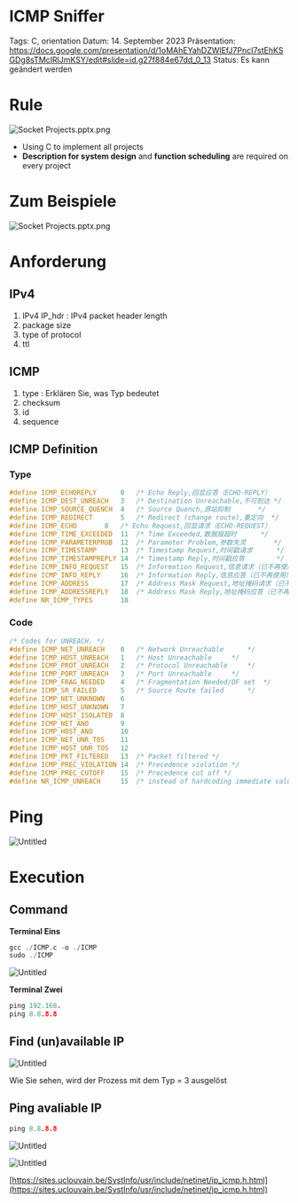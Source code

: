 # ICMP Sniffer

Tags: C, orientation
Datum: 14. September 2023
Präsentation: https://docs.google.com/presentation/d/1oMAhEYahDZWlEfJ7PncI7stEhKSGDg8sTMcIRlJmKSY/edit#slide=id.g27f884e67dd_0_13
Status: Es kann geändert werden

# Rule

![Socket Projects.pptx.png](images/Socket_Projects.pptx.png)

- Using C to implement all projects
- **Description for system design** and **function scheduling** are required on every project

# Zum Beispiele

![Socket Projects.pptx.png](images/Socket_Projects.pptx%201.png)

# Anforderung

## IPv4

1. IPv4 IP_hdr : IPv4 packet header length
2. package size
3. type of protocol
4. ttl

## ICMP

1. type : Erklären Sie, was Typ bedeutet
2. checksum
3. id
4. sequence

## ICMP Definition

### Type

```c
#define ICMP_ECHOREPLY		0	/* Echo Reply,回显应答（ECHO-REPLY） 			*/
#define ICMP_DEST_UNREACH	3	/* Destination Unreachable,不可到达	*/
#define ICMP_SOURCE_QUENCH	4	/* Source Quench,源站抑制		*/
#define ICMP_REDIRECT		5	/* Redirect (change route),重定向	*/
#define ICMP_ECHO		8	/* Echo Request,回显请求（ECHO-REQUEST）			*/
#define ICMP_TIME_EXCEEDED	11	/* Time Exceeded,数据报超时		*/
#define ICMP_PARAMETERPROB	12	/* Parameter Problem,参数失灵		*/
#define ICMP_TIMESTAMP		13	/* Timestamp Request,时间戳请求		*/
#define ICMP_TIMESTAMPREPLY	14	/* Timestamp Reply,时间戳应答		*/
#define ICMP_INFO_REQUEST	15	/* Information Request,信息请求（已不再使用）		*/
#define ICMP_INFO_REPLY		16	/* Information Reply,信息应答（已不再使用）		*/
#define ICMP_ADDRESS		17	/* Address Mask Request,地址掩码请求（已不再使用）		*/
#define ICMP_ADDRESSREPLY	18	/* Address Mask Reply,地址掩码应答（已不再使用）		*/
#define NR_ICMP_TYPES		18
```

### Code

```c
/* Codes for UNREACH. */
#define ICMP_NET_UNREACH	0	/* Network Unreachable		*/
#define ICMP_HOST_UNREACH	1	/* Host Unreachable		*/
#define ICMP_PROT_UNREACH	2	/* Protocol Unreachable		*/
#define ICMP_PORT_UNREACH	3	/* Port Unreachable		*/
#define ICMP_FRAG_NEEDED	4	/* Fragmentation Needed/DF set	*/
#define ICMP_SR_FAILED		5	/* Source Route failed		*/
#define ICMP_NET_UNKNOWN	6
#define ICMP_HOST_UNKNOWN	7
#define ICMP_HOST_ISOLATED	8
#define ICMP_NET_ANO		9
#define ICMP_HOST_ANO		10
#define ICMP_NET_UNR_TOS	11
#define ICMP_HOST_UNR_TOS	12
#define ICMP_PKT_FILTERED	13	/* Packet filtered */
#define ICMP_PREC_VIOLATION	14	/* Precedence violation */
#define ICMP_PREC_CUTOFF	15	/* Precedence cut off */
#define NR_ICMP_UNREACH		15	/* instead of hardcoding immediate value */
```

# Ping

![Untitled](images/Untitled.png)

# Execution

## Command

**Terminal Eins**

```c
gcc ./ICMP.c -o ./ICMP
sudo ./ICMP
```

![Untitled](images/Untitled%201.png)

**Terminal Zwei**

```c
ping 192.168.
ping 8.8.8.8
```

## Find (un)available IP

![Untitled](images/Untitled%202.png)

Wie Sie sehen, wird der Prozess mit dem Typ = 3 ausgelöst

## Ping avaliable IP

```c
ping 8.8.8.8
```

![Untitled](images/Untitled%203.png)

![Untitled](images/Untitled%204.png)

[https://sites.uclouvain.be/SystInfo/usr/include/netinet/ip_icmp.h.html](https://sites.uclouvain.be/SystInfo/usr/include/netinet/ip_icmp.h.html)